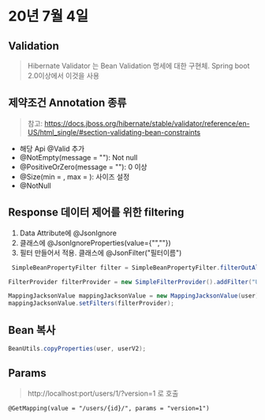 # 20년 7월 4일

## Validation
> Hibernate Validator 는 Bean Validation 명세에 대한 구현체. Spring boot 2.0이상에서 이것을 사용

## 제약조건 Annotation 종류
> 참고: https://docs.jboss.org/hibernate/stable/validator/reference/en-US/html_single/#section-validating-bean-constraints
+ 해당 Api @Valid 추가
+ @NotEmpty(message = ""): Not null
+ @PositiveOrZero(message = ""): 0 이상
+ @Size(min = , max = ): 사이즈 설정
+ @NotNull

## Response 데이터 제어를 위한 filtering
1. Data Attribute에 @JsonIgnore
2. 클래스에 @JsonIgnoreProperties(value={"",""})
3. 필터 만들어서 적용. 클래스에 @JsonFilter("필터이름")
```java
 SimpleBeanPropertyFilter filter = SimpleBeanPropertyFilter.filterOutAllExcept("id","name","joinDate","ssn");

FilterProvider filterProvider = new SimpleFilterProvider().addFilter("UserInfo", filter);

MappingJacksonValue mappingJacksonValue = new MappingJacksonValue(user);
mappingJacksonValue.setFilters(filterProvider);
```

## Bean 복사
```java
BeanUtils.copyProperties(user, userV2);

```

## Params
> http://localhost:port/users/1/?version=1 로 호출
```
@GetMapping(value = "/users/{id}/", params = "version=1")
```

